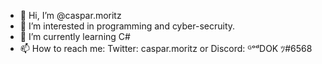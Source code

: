 - 👋 Hi, I’m @caspar.moritz
- 👀 I’m interested in programming and cyber-secruity.
- 🌱 I’m currently learning C#
- 📫 How to reach me: Twitter: caspar.moritz or Discord: ᴳᵒᵈDOK ﾂ#6568

<!---
caspar-moritz/caspar-moritz is a ✨ special ✨ repository because its `README.md` (this file) appears on your GitHub profile.
You can click the Preview link to take a look at your changes.
--->
